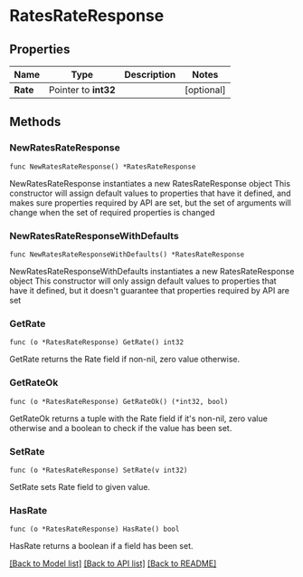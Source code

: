 # RatesRateResponse

## Properties

Name | Type | Description | Notes
------------ | ------------- | ------------- | -------------
**Rate** | Pointer to **int32** |  | [optional] 

## Methods

### NewRatesRateResponse

`func NewRatesRateResponse() *RatesRateResponse`

NewRatesRateResponse instantiates a new RatesRateResponse object
This constructor will assign default values to properties that have it defined,
and makes sure properties required by API are set, but the set of arguments
will change when the set of required properties is changed

### NewRatesRateResponseWithDefaults

`func NewRatesRateResponseWithDefaults() *RatesRateResponse`

NewRatesRateResponseWithDefaults instantiates a new RatesRateResponse object
This constructor will only assign default values to properties that have it defined,
but it doesn't guarantee that properties required by API are set

### GetRate

`func (o *RatesRateResponse) GetRate() int32`

GetRate returns the Rate field if non-nil, zero value otherwise.

### GetRateOk

`func (o *RatesRateResponse) GetRateOk() (*int32, bool)`

GetRateOk returns a tuple with the Rate field if it's non-nil, zero value otherwise
and a boolean to check if the value has been set.

### SetRate

`func (o *RatesRateResponse) SetRate(v int32)`

SetRate sets Rate field to given value.

### HasRate

`func (o *RatesRateResponse) HasRate() bool`

HasRate returns a boolean if a field has been set.


[[Back to Model list]](../README.md#documentation-for-models) [[Back to API list]](../README.md#documentation-for-api-endpoints) [[Back to README]](../README.md)


